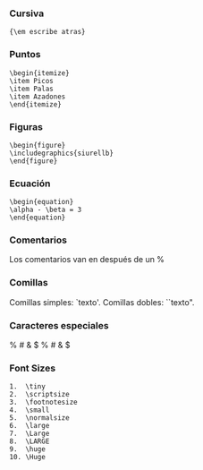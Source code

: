 ### Cursiva
```
{\em escribe atras}
```
### Puntos
```
\begin{itemize}
\item Picos
\item Palas
\item Azadones
\end{itemize}
```
### Figuras
```
\begin{figure}
\includegraphics{siurellb}
\end{figure}
```
### Ecuación
```
\begin{equation}
\alpha - \beta = 3
\end{equation}
```
### Comentarios
Los comentarios van en después de un %
### Comillas
Comillas simples: `texto'.
Comillas dobles: ``texto".
### Caracteres especiales
% # & $
\% \# \& \$
### Font Sizes
    1.  \tiny
    2.  \scriptsize
    3.  \footnotesize
    4.  \small
    5.  \normalsize
    6.  \large
    7.  \Large
    8.  \LARGE
    9.  \huge
    10. \Huge
